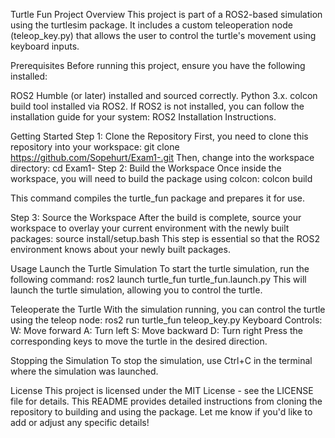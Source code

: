 Turtle Fun Project
Overview
This project is part of a ROS2-based simulation using the turtlesim package. It includes a custom teleoperation node (teleop_key.py) that allows the user to control the turtle's movement using keyboard inputs.

Prerequisites
Before running this project, ensure you have the following installed:

ROS2 Humble (or later) installed and sourced correctly.
Python 3.x.
colcon build tool installed via ROS2.
If ROS2 is not installed, you can follow the installation guide for your system: ROS2 Installation Instructions.

Getting Started
Step 1: Clone the Repository
First, you need to clone this repository into your workspace:
git clone https://github.com/Sopehurt/Exam1-.git
Then, change into the workspace directory:
cd Exam1-
Step 2: Build the Workspace
Once inside the workspace, you will need to build the package using colcon:
colcon build

This command compiles the turtle_fun package and prepares it for use.

Step 3: Source the Workspace
After the build is complete, source your workspace to overlay your current environment with the newly built packages:
source install/setup.bash
This step is essential so that the ROS2 environment knows about your newly built packages.

Usage
Launch the Turtle Simulation
To start the turtle simulation, run the following command:
ros2 launch turtle_fun turtle_fun.launch.py
This will launch the turtle simulation, allowing you to control the turtle.

Teleoperate the Turtle
With the simulation running, you can control the turtle using the teleop node:
ros2 run turtle_fun teleop_key.py
Keyboard Controls:
W: Move forward
A: Turn left
S: Move backward
D: Turn right
Press the corresponding keys to move the turtle in the desired direction.

Stopping the Simulation
To stop the simulation, use Ctrl+C in the terminal where the simulation was launched.

License
This project is licensed under the MIT License - see the LICENSE file for details.
This README provides detailed instructions from cloning the repository to building and using the package. Let me know if you'd like to add or adjust any specific details!
